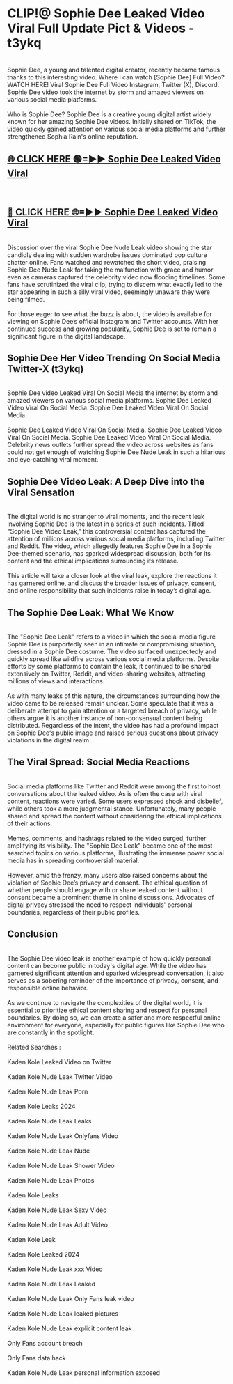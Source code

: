 # CLIP!@ Sophie Dee Leaked Video Viral Full Update Pict & Videos - t3ykq
<br>
Sophie Dee, a young and talented digital creator, recently became famous thanks to this interesting video. Where i can watch [Sophie Dee] Full Video? WATCH HERE! Viral Sophie Dee Full Video Instagram, Twitter (X), Discord. Sophie Dee video took the internet by storm and amazed viewers on various social media platforms.
<br><br>
Who is Sophie Dee? Sophie Dee is a creative young digital artist widely known for her amazing Sophie Dee videos. Initially shared on TikTok, the video quickly gained attention on various social media platforms and further strengthened Sophia Rain's online reputation.
<br>
<h2><a href="https://bestclip.site?title=Sophie_Dee">🌐 CLICK HERE 🟢=►► Sophie Dee Leaked Video Viral</a></h2>
<br>
<h2><a href="https://bestclip.site?title=Sophie_Dee">🔴 CLICK HERE 🌐=►► Sophie Dee Leaked Video Viral</a></h2>
<br>
Discussion over the viral Sophie Dee Nude Leak video showing the star candidly dealing with sudden wardrobe issues dominated pop culture chatter online. Fans watched and rewatched the short video, praising Sophie Dee Nude Leak for taking the malfunction with grace and humor even as cameras captured the celebrity video now flooding timelines. Some fans have scrutinized the viral clip, trying to discern what exactly led to the star appearing in such a silly viral video, seemingly unaware they were being filmed.
<br><br>
For those eager to see what the buzz is about, the video is available for viewing on Sophie Dee’s official Instagram and Twitter accounts. With her continued success and growing popularity, Sophie Dee is set to remain a significant figure in the digital landscape.
<br>
<h2>Sophie Dee Her Video Trending On Social Media Twitter-X (t3ykq)</h2>
<br>
Sophie Dee video Leaked Viral On Social Media the internet by storm and amazed viewers on various social media platforms. Sophie Dee Leaked Video Viral On Social Media. Sophie Dee Leaked Video Viral On Social Media.
<br><br>
Sophie Dee Leaked Video Viral On Social Media. Sophie Dee Leaked Video Viral On Social Media. Sophie Dee Leaked Video Viral On Social Media. Celebrity news outlets further spread the video across websites as fans could not get enough of watching Sophie Dee Nude Leak in such a hilarious and eye-catching viral moment.
<br>
<h2>Sophie Dee Video Leak: A Deep Dive into the Viral Sensation</h2>
<br>
The digital world is no stranger to viral moments, and the recent leak involving Sophie Dee is the latest in a series of such incidents. Titled "Sophie Dee Video Leak," this controversial content has captured the attention of millions across various social media platforms, including Twitter and Reddit. The video, which allegedly features Sophie Dee in a Sophie Dee-themed scenario, has sparked widespread discussion, both for its content and the ethical implications surrounding its release.
<br><br>
This article will take a closer look at the viral leak, explore the reactions it has garnered online, and discuss the broader issues of privacy, consent, and online responsibility that such incidents raise in today’s digital age.
<br>
<h2>The Sophie Dee Leak: What We Know</h2>
<br>
The "Sophie Dee Leak" refers to a video in which the social media figure Sophie Dee is purportedly seen in an intimate or compromising situation, dressed in a Sophie Dee costume. The video surfaced unexpectedly and quickly spread like wildfire across various social media platforms. Despite efforts by some platforms to contain the leak, it continued to be shared extensively on Twitter, Reddit, and video-sharing websites, attracting millions of views and interactions.
<br><br>
As with many leaks of this nature, the circumstances surrounding how the video came to be released remain unclear. Some speculate that it was a deliberate attempt to gain attention or a targeted breach of privacy, while others argue it is another instance of non-consensual content being distributed. Regardless of the intent, the video has had a profound impact on Sophie Dee's public image and raised serious questions about privacy violations in the digital realm.
<br>
<h2>The Viral Spread: Social Media Reactions</h2>
<br>
Social media platforms like Twitter and Reddit were among the first to host conversations about the leaked video. As is often the case with viral content, reactions were varied. Some users expressed shock and disbelief, while others took a more judgmental stance. Unfortunately, many people shared and spread the content without considering the ethical implications of their actions.
<br><br>
Memes, comments, and hashtags related to the video surged, further amplifying its visibility. The "Sophie Dee Leak" became one of the most searched topics on various platforms, illustrating the immense power social media has in spreading controversial material.
<br><br>
However, amid the frenzy, many users also raised concerns about the violation of Sophie Dee’s privacy and consent. The ethical question of whether people should engage with or share leaked content without consent became a prominent theme in online discussions. Advocates of digital privacy stressed the need to respect individuals' personal boundaries, regardless of their public profiles.
<br>
<h2>Conclusion</h2>
<br>
The Sophie Dee video leak is another example of how quickly personal content can become public in today's digital age. While the video has garnered significant attention and sparked widespread conversation, it also serves as a sobering reminder of the importance of privacy, consent, and responsible online behavior.
<br><br>
As we continue to navigate the complexities of the digital world, it is essential to prioritize ethical content sharing and respect for personal boundaries. By doing so, we can create a safer and more respectful online environment for everyone, especially for public figures like Sophie Dee who are constantly in the spotlight.
<br><br>
Related Searches :
<br><br>
Kaden Kole Leaked Video on Twitter
<br><br>
Kaden Kole Nude Leak Twitter Video
<br><br>
Kaden Kole Nude Leak Porn
<br><br>
Kaden Kole Leaks 2024
<br><br>
Kaden Kole Nude Leak Leaks
<br><br>
Kaden Kole Nude Leak Onlyfans Video
<br><br>
Kaden Kole Nude Leak Nude
<br><br>
Kaden Kole Nude Leak Shower Video
<br><br>
Kaden Kole Nude Leak Photos
<br><br>
Kaden Kole Leaks
<br><br>
Kaden Kole Nude Leak Sexy Video
<br><br>
Kaden Kole Nude Leak Adult Video
<br><br>
Kaden Kole Leak
<br><br>
Kaden Kole Leaked 2024
<br><br>
Kaden Kole Nude Leak xxx Video
<br><br>
Kaden Kole Nude Leak Leaked
<br><br>
Kaden Kole Nude Leak Only Fans leak video
<br><br>
Kaden Kole Nude Leak leaked pictures
<br><br>
Kaden Kole Nude Leak explicit content leak
<br><br>
Only Fans account breach
<br><br>
Only Fans data hack
<br><br>
Kaden Kole Nude Leak personal information exposed